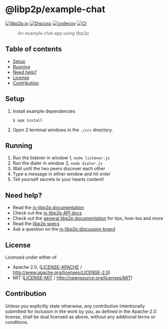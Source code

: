 # @libp2p/example-chat <!-- omit in toc -->

[![libp2p.io](https://img.shields.io/badge/project-libp2p-yellow.svg?style=flat-square)](http://libp2p.io/)
[![Discuss](https://img.shields.io/discourse/https/discuss.libp2p.io/posts.svg?style=flat-square)](https://discuss.libp2p.io)
[![codecov](https://img.shields.io/codecov/c/github/libp2p/js-libp2p-examples.svg?style=flat-square)](https://codecov.io/gh/libp2p/js-libp2p-examples)
[![CI](https://img.shields.io/github/actions/workflow/status/libp2p/js-libp2p-examples/ci.yml?branch=main\&style=flat-square)](https://github.com/libp2p/js-libp2p-examples/actions/workflows/ci.yml?query=branch%3Amain)

> An example chat app using libp2p

## Table of contents <!-- omit in toc -->

- [Setup](#setup)
- [Running](#running)
- [Need help?](#need-help)
- [License](#license)
- [Contribution](#contribution)

## Setup

1. Install example dependencies
    ```console
    $ npm install
    ```
2. Open 2 terminal windows in the `./src` directory.

## Running

1. Run the listener in window 1, `node listener.js`
2. Run the dialer in window 2, `node dialer.js`
3. Wait until the two peers discover each other
4. Type a message in either window and hit *enter*
5. Tell yourself secrets to your hearts content!

## Need help?

- Read the [js-libp2p documentation](https://github.com/libp2p/js-libp2p/tree/main/doc)
- Check out the [js-libp2p API docs](https://libp2p.github.io/js-libp2p/)
- Check out the [general libp2p documentation](https://docs.libp2p.io) for tips, how-tos and more
- Read the [libp2p specs](https://github.com/libp2p/specs)
- Ask a question on the [js-libp2p discussion board](https://github.com/libp2p/js-libp2p/discussions)

## License

Licensed under either of

- Apache 2.0, ([LICENSE-APACHE](LICENSE-APACHE) / <http://www.apache.org/licenses/LICENSE-2.0>)
- MIT ([LICENSE-MIT](LICENSE-MIT) / <http://opensource.org/licenses/MIT>)

## Contribution

Unless you explicitly state otherwise, any contribution intentionally submitted
for inclusion in the work by you, as defined in the Apache-2.0 license, shall be
dual licensed as above, without any additional terms or conditions.
